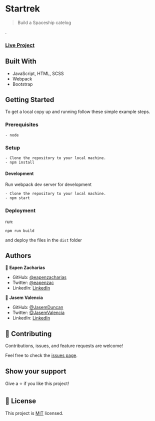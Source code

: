 # Startrek

> Build a Spaceship catelog


.

### [Live Project](#)

## Built With

- JavaScript, HTML, SCSS
- Webpack
- Bootstrap

## Getting Started

To get a local copy up and running follow these simple example steps.

### Prerequisites
    - node

### Setup
```
- Clone the repository to your local machine.
- npm install
```
#### Development
Run webpack dev server for development
```
- Clone the repository to your local machine.
- npm start
```

### Deployment
 run:
 ```
 npm run build
 ```
 and deploy the files in the ```dist``` folder

## Authors

👤 **Eapen Zacharias**

- GitHub: [@eapenzacharias](https://github.com/eapenzacharias)
- Twitter: [@eapenzac](https://twitter.com/eapenzac)
- LinkedIn: [LinkedIn](https://linkedin.com/in/eapenzac)

👤 **Jasem Valencia**

- GitHub: [@JasemDuncan](https://github.com/JasemDuncan)
- Twitter: [@JasemValencia](https://twitter.com/JasemValencia)
- LinkedIn: [LinkedIn](https://www.linkedin.com/in/jasem-duncan-valencia/)

## 🤝 Contributing

Contributions, issues, and feature requests are welcome!

Feel free to check the [issues page](../../issues/).

## Show your support

Give a ⭐️ if you like this project!

## 📝 License

This project is [MIT](./LICENSE) licensed.
